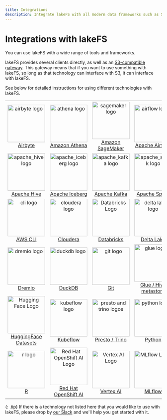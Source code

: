 ```yaml
---
title: Integrations
description: Integrate lakeFS with all modern data frameworks such as Spark, Apache Iceberg, Hive, AWS Athena, Presto, and more.
---
```


# Integrations with lakeFS

You can use lakeFS with a wide range of tools and frameworks. 

lakeFS provides several clients directly, as well as an [S3-compatible gateway](../understand/architecture.md#s3-gateway). This gateway means that if you want to use something with lakeFS, so long as that technology can interface with S3, it can interface with lakeFS. 

See below for detailed instructions for using different technologies with lakeFS. 
<table>
    <tr>
        <td width="25%" align=center><a href="./airbyte.html"><img width=120 src="/assets/img/logos/airbyte.png" alt="airbyte logo" /><br />Airbyte</a></td>
        <td width="25%" align=center><a href="./athena.html"><img width=120 src="/assets/img/logos/athena.png" alt="athena logo"/><br/>Amazon Athena</a></td>
        <td width="25%" align=center><a href="./sagemaker.html"><img width=120 src="/assets/img/logos/sagemaker.png" alt="sagemaker logo"/><br/>Amazon SageMaker</a></td>
        <td width="25%" align=center><a href="./airflow.html"><img width=120 src="/assets/img/logos/airflow.png" alt="airflow logo"/><br/>Apache Airflow</a></td>
    </tr>
    <tr>
        <td width="25%" align=center><a href="./hive.html"><img width=120 src="/assets/img/logos/apache_hive.png" alt="apache_hive logo"/><br/>Apache Hive</a></td>
        <td width="25%" align=center><a href="./iceberg.html"><img width=120 src="/assets/img/logos/apache_iceberg.png" alt="apache_iceberg logo"/><br/>Apache Iceberg</a></td>
        <td width="25%" align=center><a href="./kafka.html"><img width=120 src="/assets/img/logos/apache_kafka.png" alt="apache_kafka logo"/><br/>Apache Kafka</a></td>
        <td width="25%" align=center><a href="./spark.html"><img width=120 src="/assets/img/logos/apache_spark.png" alt="apache_spark logo"/><br/>Apache Spark</a></td>
    </tr>
    <tr>
        <td width="25%" align=center><a href="./aws_cli.html"><img width=120 src="/assets/img/logos/cli.png" alt="cli logo"/><br/>AWS CLI</a></td>
        <td width="25%" align=center><a href="./cloudera.html"><img width=120 src="/assets/img/logos/cloudera.png" alt="cloudera logo"/><br/>Cloudera</a></td>
        <td width="25%" align=center><a href="./databricks.html"><img width=120 src="/assets/img/logos/databricks.png" alt="Databricks Logo"/><br/>Databricks</a></td>
        <td width="25%" align=center><a href="./delta.html"><img width=120 src="/assets/img/logos/delta-lake.png" alt="delta lake logo"/><br/>Delta Lake</a></td>
    </tr>
    <tr>
        <td width="25%" align=center><a href="./dremio.html"><img width=120 src="/assets/img/logos/dremio.png" alt="dremio logo"/><br/>Dremio</a></td>
        <td width="25%" align=center><a href="./duckdb.html"><img width=120 src="/assets/img/logos/duckdb.png" alt="duckdb logo"/><br/>DuckDB</a></td>
        <td width="25%" align=center><a href="./git.html"><img width=120 src="/assets/img/logos/git.png" alt="git logo"/><br/>Git</a></td>
        <td width="25%" align=center><a href="./glue_hive_metastore.html"><img width=120 src="/assets/img/logos/glue.png" alt="glue logo"/><br/>Glue / Hive metastore</a></td>
    </tr>
    <tr>
        <td width="25%" align=center><a href="./huggingface_datasets.html"><img width=120 src="/assets/img/logos/huggingface.png" alt="Hugging Face Logo"/><br/>HuggingFace Datasets</a></td>
        <td width="25%" align=center><a href="./kubeflow.html"><img width=120 src="/assets/img/logos/kubeflow.png" alt="kubeflow logo"/><br/>Kubeflow</a></td>
        <td width="25%" align=center><a href="./presto_trino.html"><img width=120 src="/assets/img/logos/trino_presto.png" alt="presto and trino logos"/><br/>Presto / Trino</a></td>
        <td width="25%" align=center><a href="./python.html"><img width=120 src="/assets/img/logos/python.png" alt="python logo"/><br/>Python</a></td>
    </tr>
    <tr>
        <td width="25%" align=center><a href="./r.html"><img width=120 src="/assets/img/logos/r.png" alt="r logo"/><br/>R</a></td>
        <td width="25%" align=center><a href="./red_hat_openshift_ai.html"><img width=120 src="/assets/img/logos/red_hat_openshift_ai.png" alt="Red Hat OpenShift AI Logo"/><br/>Red Hat OpenShift AI</a></td>
        <td width="25%" align=center><a href="./vertex_ai.html"><img width=120 src="/assets/img/logos/vertex_ai.png" alt="Vertex AI Logo"/><br/>Vertex AI</a></td>
        <td width="25%" align=center><a href="./mlflow.html"><img width=120 src="/assets/img/logos/MLflow-logo.png" alt="MLflow Logo"/><br/>MLflow</a></td>
    </tr>
</table>

{: .tip}
If there is a technology not listed here that you would like to use with lakeFS, please drop by [our Slack](/slack) and we'll help you get started with it.
